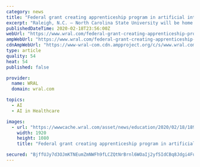 ```yaml
---
category: news
title: "Federal grant creating apprenticeship program in artificial intelligence at NCSU"
excerpt: "Raleigh, N.C. — North Carolina State University will be home to a new apprenticeship program in artificial intelligence as part of a federal push to train more workers in emerging fields. U.S. Labor Secretary Eugene Scalia announced nearly $100 million ..."
publishedDateTime: 2020-02-18T23:56:00Z
webUrl: "https://www.wral.com/federal-grant-creating-apprenticeship-program-in-artificial-intelligence-at-ncsu/18959919/"
ampWebUrl: "https://www.wral.com/federal-grant-creating-apprenticeship-program-in-artificial-intelligence-at-ncsu/18959919/?version=amp"
cdnAmpWebUrl: "https://www-wral-com.cdn.ampproject.org/c/s/www.wral.com/federal-grant-creating-apprenticeship-program-in-artificial-intelligence-at-ncsu/18959919/?version=amp"
type: article
quality: 54
heat: 54
published: false

provider:
  name: WRAL
  domain: wral.com

topics:
  - AI
  - AI in Healthcare

images:
  - url: "https://wwwcache.wral.com/asset/news/education/2020/02/18/18960067/UCar8Wb6-DMID1-5lvxb2hau-1920x1080.jpg"
    width: 1920
    height: 1080
    title: "Federal grant creating apprenticeship program in artificial intelligence at NCSU"

secured: "BjffUJy7d3OJmKTNEumZmNWFh9fLCZQtNrBrnl6WOaIj2yf5IdCBq8Jdgi4FuWlUfECUpvcTdoABl8PEAQwKAD4dspqEXlcErqt2dh9nQxopLsWiqVzEyXcbeBYu2+Lxi4TUbXPgpupQxcpgfpGSbxDLjVcsDAVAjXxs8Y3rUExR7zFhd9uCEMp1VFuBmsJ+E5qr5RQReI5mWOLkSXOFWNiYYIHQwRDrIqyRhiqAWqsmify0iTzJAptMSZJxRZzxpJRQmnZ0VuT7t9NbmmsbAzBWxo+h6NhXVY3CeTVAaTK39SE1efSZnBy7LJNiYi9u3eiDVXlZEyZ9TVBtuCtM8ivI9xeI1H6uXACUeiwMC/fJ/j134utBudHKQAQuivuswTSsFGVa39DftrP48szADtMsN8bfdTfaXS8xi2G+/uqT7/V2JDFHPdSQaSbEv831qtn6zh8CMHyPRY2C7eDmS2wd7ShWS1vDGoTu5WkPDQ8=;zSYwGvC+foAZ+uw+ijHFrg=="
---
```


